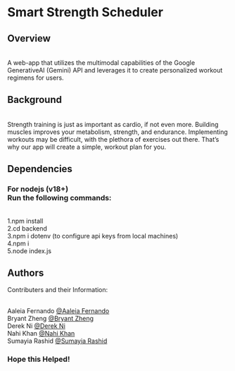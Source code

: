 # Smart Strength Scheduler 

## Overview

<br> A web-app that utilizes the multimodal capabilities of the Google GenerativeAI (Gemini) API and leverages it to create personalized workout regimens for users.

## Background

<br> Strength training is just as important as cardio, if not even more. Building muscles improves your metabolism, strength, and endurance. Implementing workouts may be difficult, with the plethora of exercises out there. That’s why our app will create a simple, workout plan for you.

## Dependencies

### For nodejs (v18+) <br>Run the following commands:
<br> 1.npm install
<br> 2.cd backend
<br> 3.npm i dotenv (to configure api keys from local machines)
<br> 4.npm i
<br> 5.node index.js


## Authors

Contributers and their Information:

<br>Aaleia Fernando [@Aaleia Fernando](https://www.linkedin.com/in/aaleia)
<br> Bryant Zheng [@Bryant Zheng](www.linkedin.com/in/bryantzheng)
<br>Derek Ni [@Derek Ni](https://www.linkedin.com/in/derekni/)
<br>Nahi Khan [@Nahi Khan](https://www.linkedin.com/in/nahi-khan)
<br>Sumayia Rashid [@Sumayia Rashid](https://www.linkedin.com/in/sumayia-rashid?utm_source=share&utm_campaign=share_via&utm_content=profile&utm_medium=ios_app)



### Hope this Helped!